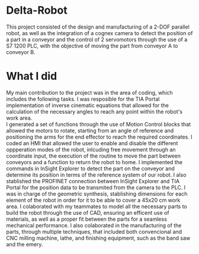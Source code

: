 # Delta-Robot
This project consisted of the design and manufacturing of a 2-DOF parallel robot, as well as the integration of a cognex camera to detect the position of a part
in a conveyor and the control of 2 servomotors through the use of a S7 1200 PLC, with the objective of moving the part from conveyor A to conveyor B.

# What I did
My main contribution to the project was in the area of coding, which includes the following tasks. 
I was resposible for the TIA Portal implementation of inverse cinematic equations that allowed for the calculation of the necessary angles to reach any point within the robot's work area. <br> 
    I generated a set of functions through the use of Motion Control blocks that allowed the motors to rotate, starting from an angle of reference and positioning the 
          arms for the end effector to reach the required coordinates.
    I coded an HMI that allowed the user to enable and disable the different oppperation modes of the robot, inlcuding free movement through an coordinate input, the
          execution of the routine to move the part between conveyors and a function to return the robot to home.
    I implemented the commands in InSight Explorer to detect the part on the conveyor and determine its position in terms of the reference system of our robot. I also
          stablished the PROFINET connection between InSight Explorer and TIA Portal for the position data to be transmited from the camera to the PLC.
I was in charge of the geometric synthesis, stablishing dimensions for each element of the robot in order for it to be able to cover a 45x20 cm work area.
I colaborated with my teammates to model all the necessary parts to build the robot through the use of CAD, ensuring an efficent use of materials, as well as a
    proper fit between the parts for a seamless mechanical performance.
I also colaborated in the manufacturing of the parts, through multiple techniques, that included both convencional and CNC milling machine, lathe, and finishing 
    equipment, such as the band saw and the emery.
